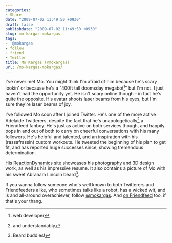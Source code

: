 ```yaml
---
categories:
- Share
date: "2009-07-02 11:49:50 +0930"
draft: false
publishdate: "2009-07-02 11:49:50 +0930"
slug: mo-kargas-mokargas
tags:
- '@mokargas'
- follow
- friend
- Twitter
title: Mo Kargas (@mokargas)
url: /mo-kargas-mokargas/
---
```

I've never met Mo. You might think I'm afraid of him because he's scary lookin' or because he's a "400ft tall doomsday megabot[^1]" but I'm not. I just haven't had the opportunity yet. He isn't scary online though - in fact he's quite the opposite. His avatar shoots laser beams from his eyes, but I'm sure they're laser beams of joy.

I've followed Mo soon after I joined Twitter. He's one of the more active Adelaide Twitterers, despite the fact that he's unapologetically[^2] a Friendfeed fanboy. He's just as active on both services though, and happily pops in and out of both to carry on cheerful conversations with his many followers. He's helpful and talented, and an inspiration with his (rassafrassin) custom workouts. He tweeted the beginning of his plan to get fit, and has reported huge successes since, showing tremendous determination.

His [ReactionDynamics](http://reactiondynamics.com/) site showcases his photography and 3D design work, as well as his impressive resume. It also contains a picture of Mo with his sweet Abraham Lincoln beard[^3].

If you wanna follow someone who's well known to both Twitterers and Friendfeeders alike, who sometimes talks like a robot, has a wicked wit, and is and all-around overachiever, follow [@mokargas](http://twitter.com/mokargas). And [on Friendfeed](http://friendfeed.com/mokargas) too, if that's your thang.

[^1]: web developer
[^2]: and understandably
[^3]: Beard buddies!
